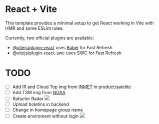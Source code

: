 # React + Vite

This template provides a minimal setup to get React working in Vite with HMR and some ESLint rules.

Currently, two official plugins are available:

- [@vitejs/plugin-react](https://github.com/vitejs/vite-plugin-react/blob/main/packages/plugin-react/README.md) uses [Babel](https://babeljs.io/) for Fast Refresh
- [@vitejs/plugin-react-swc](https://github.com/vitejs/vite-plugin-react-swc) uses [SWC](https://swc.rs/) for Fast Refresh

# TODO

- [ ] Add IR and Cloud Top img from [INMET](https://satelite.inmet.gov.br/) in product/satelite
- [ ] Add TSM img from [NOAA](http://psl.noaaa.gov/map/images/sst/sst_daily.gif)
- [ ] Rafactor Radar ![](https://via.placeholder.com/15/f03c15/000000?text=)
- [ ] Upload boletins in backend
- [ ] Change in homepage group name
- [ ] Create enviroment without login ![](https://via.placeholder.com/15/f03c15/000000?text=)
